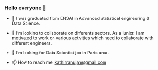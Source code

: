 ### Hello everyone 👋

- 🔭 I was graduated from ENSAI in Advanced statistical engineering & Data Science.
  
- 👯 I’m looking to collaborate on differents sectors. As a junior, I am motivated to work on various activities which need to collaborate with different engineers.
  
- 🤔 I’m looking for Data Scientist job in Paris area.
  
- 📫 How to reach me: kathirranujan@gmail.com
